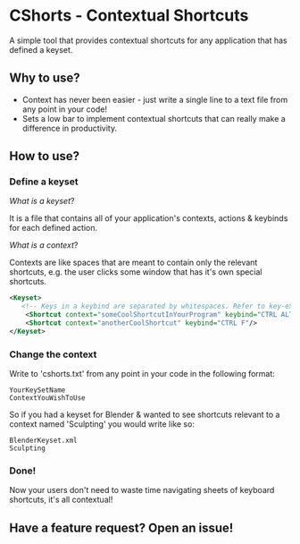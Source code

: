 # CShorts - Contextual Shortcuts
A simple tool that provides contextual shortcuts for any application that has defined a keyset.

## Why to use?
* Context has never been easier - just write a single line to a text file from any point in your code!
* Sets a low bar to implement contextual shortcuts that can really make a difference in productivity.

## How to use?
### Define a keyset
*What is a keyset*?

It is a file that contains all of your application's contexts, actions & keybinds for each defined action.

*What is a context*?

Contexts are like spaces that are meant to contain only the relevant shortcuts, 
e.g. the user clicks some window that has it's own special shortcuts.

```xml
<Keyset>
   <!-- Keys in a keybind are separated by whitespaces. Refer to key-examples.txt for appropriate key names. -->
    <Shortcut context="someCoolShortcutInYourProgram" keybind="CTRL ALT D"/> 
    <Shortcut context="anotherCoolShortcut" keybind="CTRL F"/>
</Keyset>
```

###  Change the context
Write to 'cshorts.txt' from any point in your code in the following format:  
```
YourKeySetName
ContextYouWishToUse
```

So if you had a keyset for Blender & wanted to see shortcuts relevant to a context named 'Sculpting' you would write like so:  
```
BlenderKeyset.xml
Sculpting
```

### Done!
Now your users don't need to waste time navigating sheets of keyboard shortcuts, it's all contextual!

## Have a feature request? Open an issue!
